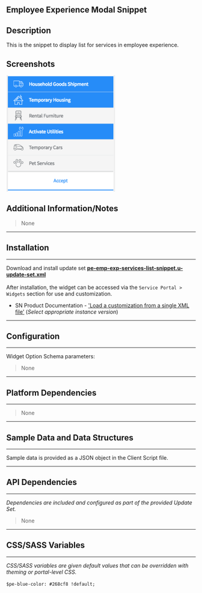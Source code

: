 ## Employee Experience Modal Snippet

## Description

This is the snippet to display list for services in employee experience.

## Screenshots
![alt text](../images/pe-emp-exp-services-list.png "Services List")

## Additional Information/Notes 
> None
---
## Installation
---
Download and install update set **[pe-emp-exp-services-list-snippet.u-update-set.xml](pe-emp-exp-services-list-snippet.u-update-set.xml)** <br/><br/>
After installation, the widget can be accessed via the `Service Portal > Widgets` section for use and customization.<br/>
* SN Product Documentation - ['Load a customization from a single XML file'](https://docs.servicenow.com/search?q=Load+a+customization+from+a+single+XML+file)   (<i>Select appropriate instance version</i>)
---
## Configuration
---
Widget Option Schema parameters:
> None
---
## Platform Dependencies
---
> None
---
## Sample Data and Data Structures
---
Sample data is provided as a JSON object in the Client Script file.

---
## API Dependencies
---
<i>Dependencies are included and configured as part of the provided Update Set.</i>
> None
---
## CSS/SASS Variables
---
_CSS/SASS variables are given default values that can be overridden with theming or portal-level CSS._

`$pe-blue-color: #268cf8 !default;`